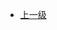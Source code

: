 <!-- - [Android Activity](docs/Android/Android活动activity.md) -->
<!-- - [Android项目结构](docs/Android/Android项目结构/README.md) -->
- [上一级](/?id=每日一图)